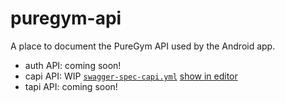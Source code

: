 # puregym-api
A place to document the PureGym API used by the Android app.

- auth API: coming soon!
- capi API: WIP [`swagger-spec-capi.yml`][capi-file] [show in editor][capi-edit]
- tapi API: coming soon!

<!-- Links -->
   [capi-file]: /swagger-spec-capi.yml
   [capi-edit]: https://editor.swagger.io/?url=https://raw.githubusercontent.com/patcon/puregym-api/main/swagger-spec-capi.yml
